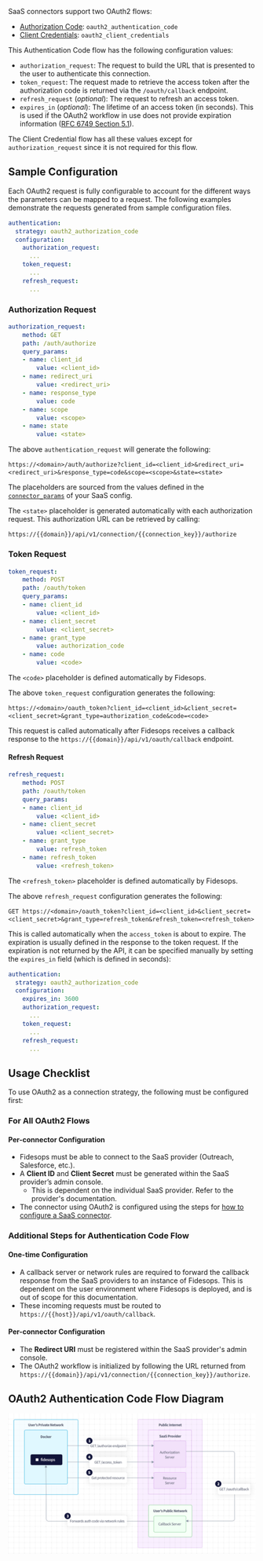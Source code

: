 SaaS connectors support two OAuth2 flows:

- [Authorization Code](https://oauth.net/2/grant-types/authorization-code/): `oauth2_authentication_code`
- [Client Credentials](https://oauth.net/2/grant-types/client-credentials/):  `oauth2_client_credentials`

This Authentication Code flow has the following configuration values:

- `authorization_request`: The request to build the URL that is presented to the user to authenticate this connection.
- `token_request`: The request made to retrieve the access token after the authorization code is returned via the `/oauth/callback` endpoint.
- `refresh_request` (_optional_): The request to refresh an access token.
- `expires_in` (_optional_): The lifetime of an access token (in seconds). This is used if the OAuth2 workflow in use does not provide expiration information ([RFC 6749 Section 5.1](https://datatracker.ietf.org/doc/html/rfc6749#section-5.1)).

The Client Credential flow has all these values except for `authorization_request` since it is not required for this flow.

## Sample Configuration
Each OAuth2 request is fully configurable to account for the different ways the parameters can be mapped to a request. The following examples demonstrate the requests generated from sample configuration files.
 
```yaml title="OAuth2 Authorization Code example"
authentication:
  strategy: oauth2_authorization_code
  configuration:
    authorization_request:
      ...
    token_request:
      ...
    refresh_request:
      ...
```

### Authorization Request
```yaml
authorization_request:
    method: GET
    path: /auth/authorize
    query_params:
    - name: client_id
        value: <client_id>
    - name: redirect_uri
        value: <redirect_uri>
    - name: response_type
        value: code
    - name: scope
        value: <scope>
    - name: state
        value: <state>
```

The above `authentication_request` will generate the following:

```text title="GET request"
https://<domain>/auth/authorize?client_id=<client_id>&redirect_uri=<redirect_uri>&response_type=code&scope=<scope>&state=<state>
```

The placeholders are sourced from the values defined in the [`connector_params`](saas_config.md#connector-params) of your SaaS config. 

The `<state>` placeholder is generated automatically with each authorization request. This authorization URL can be retrieved by calling:

```text title="GET request"
https://{{domain}}/api/v1/connection/{{connection_key}}/authorize
```

### Token Request
```yaml
token_request:
    method: POST
    path: /oauth/token
    query_params:
    - name: client_id
        value: <client_id>
    - name: client_secret
        value: <client_secret>
    - name: grant_type
        value: authorization_code
    - name: code
        value: <code>
```

The `<code>` placeholder is defined automatically by Fidesops. 

The above `token_request` configuration generates the following:

```text title="GET Request"
https://<domain>/oauth_token?client_id=<client_id>&client_secret=<client_secret>&grant_type=authorization_code&code=<code>
```

This request is called automatically after Fidesops receives a callback response to the `https://{{domain}}/api/v1/oauth/callback` endpoint.

#### Refresh Request
```yaml
refresh_request:
    method: POST
    path: /oauth/token
    query_params:
    - name: client_id
        value: <client_id>
    - name: client_secret
        value: <client_secret>
    - name: grant_type
        value: refresh_token
    - name: refresh_token
        value: <refresh_token>
```

The `<refresh_token>` placeholder is defined automatically by Fidesops. 

The above `refresh_request` configuration generates the following:

```
GET https://<domain>/oauth_token?client_id=<client_id>&client_secret=<client_secret>&grant_type=refresh_token&refresh_token=<refresh_token>
```

This is called automatically when the `access_token` is about to expire. The expiration is usually defined in the response to the token request. If the expiration is not returned by the API, it can be specified manually by setting the `expires_in` field (which is defined in seconds):

```yaml
authentication:
  strategy: oauth2_authorization_code
  configuration:
    expires_in: 3600
    authorization_request:
      ...
    token_request:
      ...
    refresh_request:
      ...
```

## Usage Checklist
To use OAuth2 as a connection strategy, the following must be configured first:

### For All OAuth2 Flows
#### Per-connector Configuration
- Fidesops must be able to connect to the SaaS provider (Outreach, Salesforce, etc.).
- A **Client ID** and **Client Secret** must be generated within the SaaS provider’s admin console.
    - This is dependent on the individual SaaS provider. Refer to the provider's documentation.
- The connector using OAuth2 is configured using the steps for [how to configure a SaaS connector](../saas_connectors/#how-to-configure-a-saas-connector).
### Additional Steps for Authentication Code Flow
#### One-time Configuration
- A callback server or network rules are required to forward the callback response from the SaaS providers to an instance of Fidesops. This is dependent on the user environment where Fidesops is deployed, and is out of scope for this documentation.
- These incoming requests must be routed to `https://{{host}}/api/v1/oauth/callback`.

#### Per-connector Configuration
- The **Redirect URI** must be registered within the SaaS provider's admin console.
- The OAuth2 workflow is initialized by following the URL returned from `https://{{domain}}/api/v1/connection/{{connection_key}}/authorize`.

## OAuth2 Authentication Code Flow Diagram
![OAuth2 Workflow](../img/oauth2_workflow.png "OAuth2 Workflow")